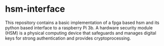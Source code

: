 # hsm-interface
This repository contains a basic implementation of a fpga based hsm and its python based interface to a raspberry Pi 3b. A hardware security module (HSM) is a physical computing device that safeguards and manages digital keys for strong authentication and provides cryptoprocessing.
